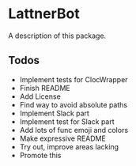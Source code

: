 # LattnerBot

A description of this package.

## Todos
* Implement tests for ClocWrapper
* Finish README
* Add License
* Find way to avoid absolute paths
* Implement Slack part
* Implement test for Slack part
* Add lots of func emoji and colors
* Make expressive README
* Try out, improve areas lacking
* Promote this
